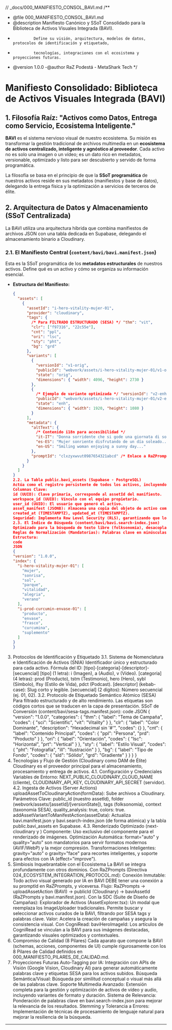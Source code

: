 // \_docs/000_MANIFIESTO_CONSOL_BAVI.md
/\*\*

- @file 000_MANIFIESTO_CONSOL_BAVI.md
- @description Manifiesto Canónico y SSoT Consolidado para la Biblioteca de Activos Visuales Integrada (BAVI).
-              Define su visión, arquitectura, modelos de datos, protocolos de identificación y etiquetado,
-              tecnologías, integraciones con el ecosistema y proyecciones futuras.
- @version 1.0.0
  -@author RaZ Podestá - MetaShark Tech
  \*/

# Manifiesto Consolidado: Biblioteca de Activos Visuales Integrada (BAVI)

## 1. Filosofía Raíz: "Activos como Datos, Entrega como Servicio, Ecosistema Inteligente."

**BAVI** es el sistema nervioso visual de nuestro ecosistema. Su misión es transformar la gestión tradicional de archivos multimedia en un **ecosistema de activos centralizado, inteligente y agnóstico al proveedor**. Cada activo no es solo una imagen o un vídeo; es un dato rico en metadatos, versionable, optimizado y listo para ser descubierto y servido de forma programática.

La filosofía se basa en el principio de que la **SSoT programática** de nuestros activos reside en sus metadatos (manifiestos y base de datos), delegando la entrega física y la optimización a servicios de terceros de élite.

## 2. Arquitectura de Datos y Almacenamiento (SSoT Centralizada)

La BAVI utiliza una arquitectura híbrida que combina manifiestos de archivos JSON con una tabla dedicada en Supabase, delegando el almacenamiento binario a Cloudinary.

### 2.1. El Manifiesto Central (`content/bavi/bavi.manifest.json`)

Esta es la SSoT programática de los **metadatos estructurales** de nuestros activos. Define qué es un activo y cómo se organiza su información esencial.

- **Estructura del Manifiesto:**
  ```json
  {
    "assets": [
      {
        "assetId": "i-hero-vitality-mujer-01",
        "provider": "cloudinary",
        "tags": {
          /* Para FILTRADO ESTRUCTURADO (SESA) */ "thm": "vit",
          "clr": ["f97316", "22c55e"],
          "cnt": "ppl",
          "ori": "lsc",
          "sty": "pht",
          "bg": "grd"
        },
        "variants": [
          {
            "versionId": "v1-orig",
            "publicId": "webvork/assets/i-hero-vitality-mujer-01/v1-original",
            "state": "orig",
            "dimensions": { "width": 4096, "height": 2730 }
          },
          {
            /* Ejemplo de variante optimizada */ "versionId": "v2-enh-16-9",
            "publicId": "webvork/assets/i-hero-vitality-mujer-01/v2-enhanced-16-9",
            "state": "enh",
            "dimensions": { "width": 1920, "height": 1080 }
          }
        ],
        "metadata": {
          "altText": {
            /* Contenido i18n para accesibilidad */
            "it-IT": "Donna sorridente che si gode una giornata di sole...",
            "es-ES": "Mujer sonriente disfrutando de un día soleado...",
            "en-US": "Smiling woman enjoying a sunny day..."
          },
          "promptId": "clxzyxwvut0987654321abcd" /* Enlace a RaZPrompts */
        }
      }
    ]
  }
  2.2. La Tabla public.bavi_assets (Supabase - PostgreSQL)
  Actúa como el registro persistente de todos los activos, incluyendo la propiedad del usuario/workspace y permitiendo consultas rápidas y seguras.
  Columnas Clave:
  id (UUID): Clave primaria, corresponde al assetId del manifiesto.
  workspace_id (UUID): Vínculo con el equipo propietario.
  user_id (UUID): El usuario que generó el activo.
  asset_manifest (JSONB): Almacena una copia del objeto de activo completo del bavi.manifest.json para facilitar las consultas.
  created_at (TIMESTAMPTZ), updated_at (TIMESTAMPTZ).
  Seguridad: Implementa Row Level Security (RLS), garantizando que los usuarios solo puedan acceder a los activos de sus propios workspace_id.
  2.3. El Índice de Búsqueda (content/bavi/bavi.search-index.json)
  Optimizado para la búsqueda de texto libre (folksonomía), desacoplado del manifiesto principal para una mayor eficiencia.
  Reglas de Normalización (Mandatorias): Palabras clave en minúsculas, singular y sin palabras de relleno.
  Estructura:
  code
  JSON
  {
  "version": "1.0.0",
  "index": {
    "i-hero-vitality-mujer-01": [
      "mujer",
      "sonrisa",
      "sol",
      "parque",
      "vitalidad",
      "alegria",
      "verano"
    ],
    "i-prod-curcumin-envase-01": [
      "producto",
      "envase",
      "frasco",
      "curcumina",
      "suplemento"
    ]
  }
  }
  ```

3. Protocolos de Identificación y Etiquetado
   3.1. Sistema de Nomenclatura e Identificación de Activos (SNIA)
   Identificador único y estructurado para cada activo.
   Fórmula del ID: [tipo]-[categoria]-[descriptor]-[secuencial]
   [tipo] (1 letra): i (Imagen), a (Audio), v (Vídeo).
   [categoria] (4 letras): prod (Producto), tstm (Testimonio), hero (Hero), sybl (Símbolo), lfsy (Estilo de Vida), pdct (Podcast).
   [descriptor] (kebab-case): Slug corto y legible.
   [secuencial] (2 dígitos): Número secuencial (ej. 01, 02).
   3.2. Protocolo de Etiquetado Semántico Atómico (SESA)
   Para filtrado estructurado y de alto rendimiento. Las etiquetas son códigos cortos que se traducen en la capa de presentación.
   SSoT de Conversión (content/bavi/sesa-tags.manifest.json):
   code
   JSON
   {
   "version": "1.0.0",
   "categories": {
   "thm": {
   "label": "Tema de Campaña",
   "codes": { "sci": "Scientific", "vit": "Vitality" }
   },
   "clr": {
   "label": "Color Dominante",
   "description": "Hexadecimal sin '#'",
   "codes": {}
   },
   "cnt": {
   "label": "Contenido Principal",
   "codes": { "ppl": "Persona", "prd": "Producto" }
   },
   "ori": {
   "label": "Orientación",
   "codes": { "lsc": "Horizontal", "prt": "Vertical" }
   },
   "sty": {
   "label": "Estilo Visual",
   "codes": { "pht": "Fotografía", "ill": "Ilustración" }
   },
   "bg": {
   "label": "Tipo de Fondo",
   "codes": { "sld": "Sólido", "grd": "Gradiente" }
   }
   }
   }
4. Tecnologías y Flujo de Gestión (Cloudinary como DAM de Élite)
   Cloudinary es el proveedor principal para el almacenamiento, procesamiento y entrega de activos.
   4.1. Configuración y Credenciales
   Variables de Entorno: NEXT_PUBLIC_CLOUDINARY_CLOUD_NAME (cliente), CLOUDINARY_API_KEY, CLOUDINARY_API_SECRET (servidor).
   4.2. Ingesta de Activos (Server Actions)
   uploadAssetToCloudinaryAction(formData): Sube archivos a Cloudinary.
   Parámetros Clave: public_id (nuestro assetId), folder (webvork/assets/[assetId]/[versionState]), tags (folksonomía), context (taxonomía SESA), quality_analysis: true, colors: true.
   addAssetVariantToManifestAction(assetData): Actualiza bavi.manifest.json y bavi.search-index.json (de forma atómica) y la tabla public.bavi_assets en Supabase.
   4.3. Renderizado Optimizado (next-cloudinary y <CldImage>)
   Componente: Uso exclusivo del componente <CldImage> para el renderizado de imágenes.
   Optimización Automática: format="auto" y quality="auto" son mandatorios para servir formatos modernos (AVIF/WebP) y la mejor compresión.
   Transformaciones Inteligentes: gravity="auto" o gravity="face" para recortes inteligentes, y soporte para efectos con IA (effect="improve").
5. Simbiosis Inquebrantable con el Ecosistema
   La BAVI se integra profundamente con otros dominios.
   Con RaZPrompts (Directiva 024_ECOSYSTEM_INTEGRATION_PROTOCOL.md):
   Conexión Inmutable: Todo activo visual generado por IA en BAVI DEBE tener una conexión a su promptId en RaZPrompts, y viceversa.
   Flujo: RaZPrompts -> uploadAssetAction (BAVI) -> publicId (Cloudinary) -> baviAssetId (RaZPrompts y bavi.manifest.json).
   Con la SDC (Suite de Diseño de Campañas):
   Explorador de Activos (AssetExplorer.tsx): Un modal que reemplaza los ImageUploader tradicionales. Permite buscar y seleccionar activos curados de la BAVI, filtrando por SESA tags y palabras clave.
   Valor: Acelera la creación de campañas y asegura la consistencia visual.
   Con CogniRead:
   baviHeroImageId: Los artículos de CogniRead se vinculan a la BAVI para sus imágenes destacadas, garantizando visuales optimizados y contextuales.
6. Compromiso de Calidad (8 Pilares)
   Cada aparato que compone la BAVI (schemas, acciones, componentes de UI) cumple rigurosamente con los 8 Pilares de Calidad definidos en 000_MANIFIESTO_PILARES_DE_CALIDAD.md.
7. Proyecciones Futuras
   Auto-Tagging por IA: Integración con APIs de Visión (Google Vision, Cloudinary AI) para generar automáticamente palabras clave y etiquetas SESA para los activos subidos.
   Búsqueda Semántica/Visual: Búsqueda por similitud conceptual o visual más allá de las palabras clave.
   Soporte Multimedia Avanzado: Extensión completa para la gestión y optimización de activos de vídeo y audio, incluyendo variantes de formato y duración.
   Sistema de Relevancia: Ponderación de palabras clave en bavi.search-index.json para mejorar la relevancia de los resultados.
   Stemming y Tolerancia a Errores: Implementación de técnicas de procesamiento de lenguaje natural para mejorar la resiliencia de la búsqueda.

---
